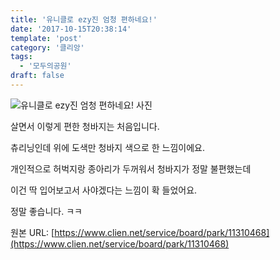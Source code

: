 ```yaml
---
title: '유니클로 ezy진 엄청 편하네요!'
date: '2017-10-15T20:38:14'
template: 'post'
category: '클리앙'
tags: 
  - '모두의공원'
draft: false
---
```


![유니클로 ezy진 엄청 편하네요! 사진](https://cdn.clien.net/web/api/file/F01/6231616/24f0f2670088de.jpg?w=780&h=30000)

살면서 이렇게 편한 청바지는 처음입니다.

  

츄리닝인데 위에 도색만 청바지 색으로 한 느낌이에요.

  

개인적으로 허벅지랑 종아리가 두꺼워서 청바지가 정말 불편했는데

  

이건 딱 입어보고서 사야겠다는 느낌이 확 들었어요.

  

정말 좋습니다. ㅋㅋ

원본 URL: [https://www.clien.net/service/board/park/11310468](https://www.clien.net/service/board/park/11310468)